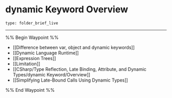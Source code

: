 # dynamic Keyword Overview
 
```ccard
type: folder_brief_live
```
 
---

%% Begin Waypoint %%
- [[Difference between var, object and dynamic keywords]]
- [[Dynamic Language Runtime]]
- [[Expression Trees]]
- [[Limitation]]
- [[CSharp/Type Reflection, Late Binding, Attribute, and Dynamic Types/dynamic Keyword/Overview]]
- [[Simplifying Late-Bound Calls Using Dynamic Types]]

%% End Waypoint %%